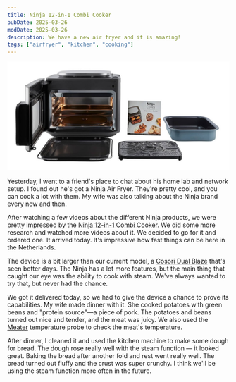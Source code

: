 ```yaml
---
title: Ninja 12-in-1 Combi Cooker
pubDate: 2025-03-26
modDate: 2025-03-26
description: We have a new air fryer and it is amazing!
tags: ["airfryer", "kitchen", "cooking"]
---
```


![Ninja 12-in-1 Combi Cooker](./2025-03-26-cover.jpg "Ninja 12-in-1 Combi Cooker")

Yesterday, I went to a friend's place to chat about his home lab and network
setup. I found out he's got a Ninja Air Fryer. They're pretty cool, and you can
cook a lot with them. My wife was also talking about the Ninja brand every now
and then.

After watching a few videos about the different Ninja products, we were pretty
impressed by the [Ninja 12-in-1 Combi Cooker](https://www.ninjakitchen.de/produkte/ninja-combi-12-in-1-multikocher-ofen-heissluftfritteuse-sfp700eu-zidSFP700EU). We did some more research and watched
more videos about it. We decided to go for it and ordered one. It arrived today.
It's impressive how fast things can be here in the Netherlands.

The device is a bit larger than our current model, a [Cosori Dual Blaze](https://cosori.com/products/dual-blaze-air-fryer) that's seen better days. The Ninja has a lot more features, but the main thing that caught our eye was the ability to cook with steam. We've always wanted to try that, but never had the chance.

We got it delivered today, so we had to give the device a chance to prove its
capabilities. My wife made dinner with it. She cooked potatoes with green beans
and "protein source"—a piece of pork. The potatoes and beans turned out nice and
tender, and the meat was juicy. We also used the [Meater](https://store-de.meater.com/products/meater-plus) temperature probe to
check the meat's temperature.

After dinner, I cleaned it and used the kitchen machine to make some dough for
bread. The dough rose really well with the steam function — it looked great.
Baking the bread after another fold and rest went really well. The bread turned
out fluffy and the crust was super crunchy. I think we'll be using the steam
function more often in the future.
